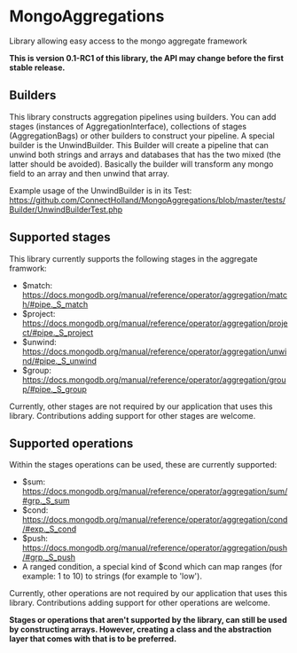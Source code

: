 # MongoAggregations
Library allowing easy access to the mongo aggregate framework

**This is version 0.1-RC1 of this library, the API may change before the first stable release.**

## Builders
This library constructs aggregation pipelines using builders. You can add stages (instances of AggregationInterface), collections of stages (AggregationBags) or other builders to construct your pipeline. A special builder is the UnwindBuilder. This Builder will create a pipeline that can unwind both strings and arrays and databases that has the two mixed (the latter should be avoided). Basically the builder will transform any mongo field to an array and then unwind that array.

Example usage of the UnwindBuilder is in its Test: https://github.com/ConnectHolland/MongoAggregations/blob/master/tests/Builder/UnwindBuilderTest.php

## Supported stages
This library currently supports the following stages in the aggregate framwork:

* $match: https://docs.mongodb.org/manual/reference/operator/aggregation/match/#pipe._S_match
* $project: https://docs.mongodb.org/manual/reference/operator/aggregation/project/#pipe._S_project
* $unwind: https://docs.mongodb.org/manual/reference/operator/aggregation/unwind/#pipe._S_unwind
* $group: https://docs.mongodb.org/manual/reference/operator/aggregation/group/#pipe._S_group

Currently, other stages are not required by our application that uses this library. Contributions adding support for other stages are welcome.

## Supported operations
Within the stages operations can be used, these are currently supported:

* $sum: https://docs.mongodb.org/manual/reference/operator/aggregation/sum/#grp._S_sum
* $cond: https://docs.mongodb.org/manual/reference/operator/aggregation/cond/#exp._S_cond
* $push: https://docs.mongodb.org/manual/reference/operator/aggregation/push/#grp._S_push
* A ranged condition, a special kind of $cond which can map ranges (for example: 1 to 10) to strings (for example to 'low'). 

Currently, other operations are not required by our application that uses this library. Contributions adding support for other operations are welcome.

**Stages or operations that aren't supported by the library, can still be used by constructing arrays. However, creating a class and the abstraction layer that comes with that is to be preferred.**
